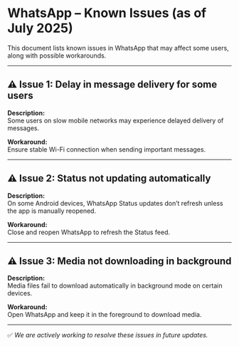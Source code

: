 # WhatsApp – Known Issues (as of July 2025)

This document lists known issues in WhatsApp that may affect some users, along with possible workarounds.

---

## ⚠️ Issue 1: Delay in message delivery for some users

**Description:**  
Some users on slow mobile networks may experience delayed delivery of messages.

**Workaround:**  
Ensure stable Wi-Fi connection when sending important messages.

---

## ⚠️ Issue 2: Status not updating automatically

**Description:**  
On some Android devices, WhatsApp Status updates don’t refresh unless the app is manually reopened.

**Workaround:**  
Close and reopen WhatsApp to refresh the Status feed.

---

## ⚠️ Issue 3: Media not downloading in background

**Description:**  
Media files fail to download automatically in background mode on certain devices.

**Workaround:**  
Open WhatsApp and keep it in the foreground to download media.

---

✅ *We are actively working to resolve these issues in future updates.*
